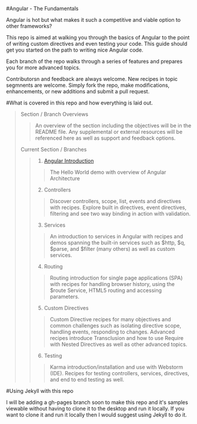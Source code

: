 #Angular - The Fundamentals

Angular is hot but what makes it such a competitive and viable option to other frameworks?

This repo is aimed at walking you through the basics of Angular to the point of writing custom directives and even testing your code.  This guide should get you started on the path to writing nice Angular code.

Each branch of the repo walks through a series of features and prepares you for more advanced topics.

Contributorsn and feedback are always welcome.  New recipes in topic segmnents are welcome.  Simply fork the repo, make modifications, enhancements, or new additions and submit a pull request.  

#What is covered in this repo and how everything is laid out.

>Section / Branch Overviews
>>An overview of the section including the objectives will be in the README file.  Any supplemental or external resources will be referenced here as well as support and feedback options.
>
>Current Section / Branches 
>>1. [Angular Introduction](https://github.com/willCode2Surf/AngularFundamentals/tree/Introduction)
>>>The Hello World demo with overview of Angular Architecture 
>>2. Controllers
>>>Discover controllers, scope, list, events and directives with recipes.  Explore built in directives, event directives, filtering and see two way binding in action with validation.
>>3. Services
>>>An introduction to services in Angular with recipes and demos spanning the built-in services such as $http, $q, $parse, and $filter (many others) as well as custom services.
>>4.  Routing
>>>Routing introduction for single page applications (SPA) with recipes for handling browser history, using the $route Service, HTML5 routing and accessing parameters.
>>5.  Custom Directives
>>>Custom Directive recipes for many objectives and common challenges such as isolating directive scope, handling events, responding to changes.  Advanced recipes introduce Transclusion and how to use Require with Nested Directives as well as other advanced topics.
>>6.  Testing
>>>Karma introduction/installation and use with Webstorm (IDE).  Recipes for testing controllers, services, directives, and end to end testing as well.

#Using Jekyll with this repo

I will be adding a gh-pages branch soon to make this repo and it's samples viewable without having to clone it to the desktop and run it locally.  If you want to clone it and run it locally then I would suggest using Jekyll to do it.
